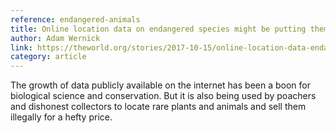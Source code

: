 ```yaml
---
reference: endangered-animals
title: Online location data on endangered species might be putting them in harm’s way
author: Adam Wernick
link: https://theworld.org/stories/2017-10-15/online-location-data-endangered-species-might-be-putting-them-harm-s-way
category: article
---
```

The growth of data publicly available on the internet has been a boon for biological science and conservation. But it is also being used by poachers and dishonest collectors to locate rare plants and animals and sell them illegally for a hefty price.
